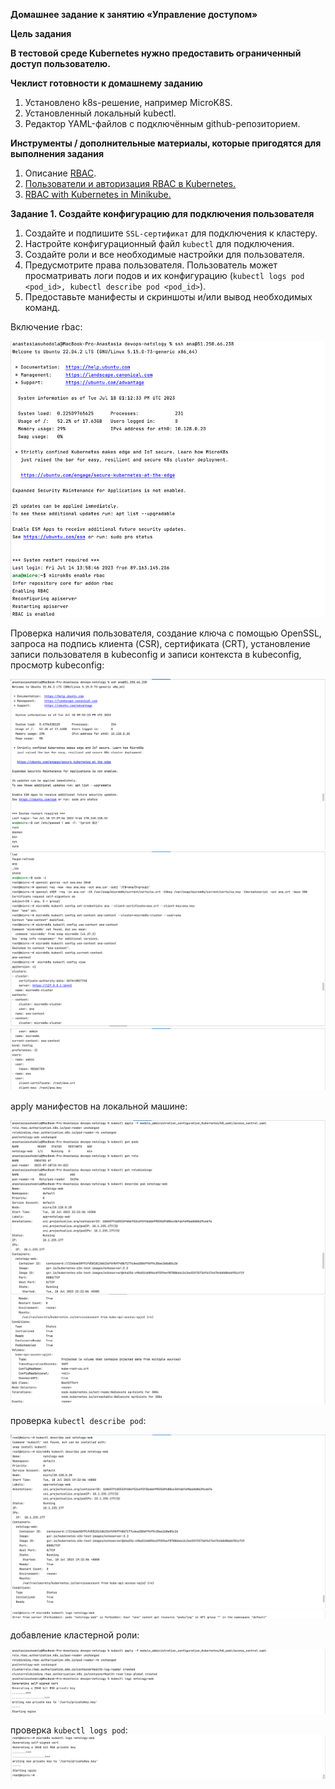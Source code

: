 **Домашнее задание к занятию «Управление доступом»**

**Цель задания**

**В тестовой среде Kubernetes нужно предоставить ограниченный доступ пользователю.**

**Чеклист готовности к домашнему заданию**
1. Установлено k8s-решение, например MicroK8S.
2. Установленный локальный kubectl.
3. Редактор YAML-файлов с подключённым github-репозиторием.

**Инструменты / дополнительные материалы, которые пригодятся для выполнения задания**
1. Описание [RBAC](https://kubernetes.io/docs/reference/access-authn-authz/rbac/).
2. [Пользователи и авторизация RBAC в Kubernetes.](https://habr.com/ru/companies/flant/articles/470503/)
3. [RBAC with Kubernetes in Minikube.](https://medium.com/@HoussemDellai/rbac-with-kubernetes-in-minikube-4deed658ea7b)

**Задание 1. Создайте конфигурацию для подключения пользователя**

1. Создайте и подпишите `SSL-сертификат` для подключения к кластеру.
2. Настройте конфигурационный файл `kubectl` для подключения.
3. Создайте роли и все необходимые настройки для пользователя.
4. Предусмотрите права пользователя. Пользователь может просматривать
логи подов и их конфигурацию (`kubectl logs pod <pod_id>, kubectl describe pod <pod_id>`).
5. Предоставьте манифесты и скриншоты и/или вывод необходимых команд.

Включение rbac:

![img.png](../images/img396.png)

Проверка наличия пользователя, создание ключа с помощью OpenSSL, запроса на подпись клиента (CSR), 
сертификата (CRT), установление записи пользователя в kubeconfig и записи контекста в kubeconfig, просмотр kubeconfig:

![img_5.png](../images/img397.png)
![img_6.png](../images/img398.png)
![img_7.png](../images/img399.png)

apply манифестов на локальной машине:

![img_8.png](../images/img400.png)
![img_9.png](../images/img401.png)

проверка `kubectl describe pod`:

![img_12.png](../images/img404.png)
![img_13.png](../images/img405.png)

добавление кластерной роли:

![img_10.png](../images/img402.png)

проверка `kubectl logs pod`:
![img_11.png](../images/img403.png)

